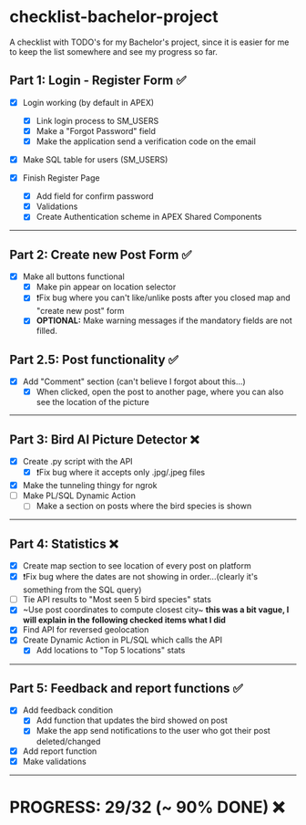 # checklist-bachelor-project
A checklist with TODO's for my Bachelor's project, since it is easier for me to keep the list somewhere and see my progress so far.


## Part 1: Login - Register Form ✅

- [x] Login working (by default in APEX)
  - [x] Link login process to SM_USERS
  - [x] Make a "Forgot Password" field
  - [x] Make the application send a verification code on the email
    
- [x] Make SQL table for users (SM_USERS)

- [x] Finish Register Page
  - [x] Add field for confirm password
  - [x] Validations
  - [x] Create Authentication scheme in APEX Shared Components
      
 ---    

## Part 2: Create new Post Form ✅
- [x] Make all buttons functional
  - [x] Make pin appear on location selector
  - [x] ❗️Fix bug where you can't like/unlike posts after you closed map and "create new post" form
  - [x] **OPTIONAL:** Make warning messages if the mandatory fields are not filled.

## Part 2.5: Post functionality ✅
- [X] Add "Comment" section (can't believe I forgot about this...)
  - [x] When clicked, open the post to another page, where you can also see the location of the picture

---

## Part 3: Bird AI Picture Detector ❌
- [x] Create .py script with the API
  - [X] ❗️Fix bug where it accepts only .jpg/.jpeg files
- [X] Make the tunneling thingy for ngrok
- [ ] Make PL/SQL Dynamic Action 
  - [ ] Make a section on posts where the bird species is shown

---

## Part 4: Statistics ❌
- [x] Create map section to see location of every post on platform
- [x] ❗️Fix bug where the dates are not showing in order...(clearly it's something from the SQL query)
- [ ] Tie API results to "Most seen 5 bird species" stats
- [x] ~Use post coordinates to compute closest city~  **this was a bit vague, I will explain in the following checked items what I did**
- [x] Find API for reversed geolocation
- [x] Create Dynamic Action in PL/SQL which calls the API
  - [x] Add locations to "Top 5 locations" stats
 
---

## Part 5: Feedback and report functions ✅
- [x] Add feedback condition
  - [x] Add function that updates the bird showed on post
  - [x] Make the app send notifications to the user who got their post deleted/changed 
- [x] Add report function
- [x] Make validations

---

# PROGRESS: 29/32 (~ 90% DONE) ❌
